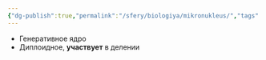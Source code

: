 ```yaml
---
{"dg-publish":true,"permalink":"/sfery/biologiya/mikronukleus/","tags":["Зоология"]}
---
```


- Генеративное ядро
- Диплоидное, **участвует** в делении